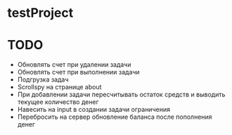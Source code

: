 # testProject

# TODO
* Обновлять счет при удалении задачи
* Обновлять счет при выполнении задачи
* Подгрузка задач
* Scrollspy на странице about
* При добавлении задачи пересчитывать остаток средств и выводить текущее количество денег
* Навесить на input в создании задачи ограничения
* Перебросить на сервер обновление баланса после пополнения денег
